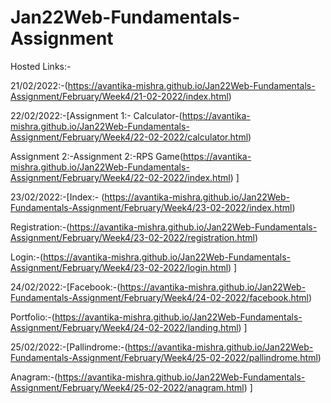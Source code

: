 # Jan22Web-Fundamentals-Assignment

Hosted Links:-

21/02/2022:-(https://avantika-mishra.github.io/Jan22Web-Fundamentals-Assignment/February/Week4/21-02-2022/index.html)

22/02/2022:-[Assignment 1:- Calculator-(https://avantika-mishra.github.io/Jan22Web-Fundamentals-Assignment/February/Week4/22-02-2022/calculator.html)

Assignment 2:-Assignment 2:-RPS Game(https://avantika-mishra.github.io/Jan22Web-Fundamentals-Assignment/February/Week4/22-02-2022/index.html)  ]

23/02/2022:-[Index:- (https://avantika-mishra.github.io/Jan22Web-Fundamentals-Assignment/February/Week4/23-02-2022/index.html)

Registration:-(https://avantika-mishra.github.io/Jan22Web-Fundamentals-Assignment/February/Week4/23-02-2022/registration.html)

Login:-(https://avantika-mishra.github.io/Jan22Web-Fundamentals-Assignment/February/Week4/23-02-2022/login.html) ]

24/02/2022:-[Facebook:-(https://avantika-mishra.github.io/Jan22Web-Fundamentals-Assignment/February/Week4/24-02-2022/facebook.html)

Portfolio:-(https://avantika-mishra.github.io/Jan22Web-Fundamentals-Assignment/February/Week4/24-02-2022/landing.html)   ]

25/02/2022:-[Pallindrome:-(https://avantika-mishra.github.io/Jan22Web-Fundamentals-Assignment/February/Week4/25-02-2022/pallindrome.html)

Anagram:-(https://avantika-mishra.github.io/Jan22Web-Fundamentals-Assignment/February/Week4/25-02-2022/anagram.html)   ]
